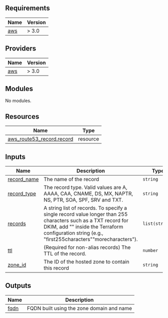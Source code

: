 ## Requirements

| Name | Version |
|------|---------|
| <a name="requirement_aws"></a> [aws](#requirement\_aws) | > 3.0 |

## Providers

| Name | Version |
|------|---------|
| <a name="provider_aws"></a> [aws](#provider\_aws) | > 3.0 |

## Modules

No modules.

## Resources

| Name | Type |
|------|------|
| [aws_route53_record.record](https://registry.terraform.io/providers/hashicorp/aws/latest/docs/resources/route53_record) | resource |

## Inputs

| Name | Description | Type | Default | Required |
|------|-------------|------|---------|:--------:|
| <a name="input_record_name"></a> [record\_name](#input\_record\_name) | The name of the record | `string` | n/a | yes |
| <a name="input_record_type"></a> [record\_type](#input\_record\_type) | The record type. Valid values are A, AAAA, CAA, CNAME, DS, MX, NAPTR, NS, PTR, SOA, SPF, SRV and TXT. | `string` | n/a | yes |
| <a name="input_records"></a> [records](#input\_records) | A string list of records. To specify a single record value longer than 255 characters such as a TXT record for DKIM, add "" inside the Terraform configuration string (e.g., "first255characters""morecharacters"). | `list(string)` | n/a | yes |
| <a name="input_ttl"></a> [ttl](#input\_ttl) | (Required for non-alias records) The TTL of the record. | `number` | `300` | no |
| <a name="input_zone_id"></a> [zone\_id](#input\_zone\_id) | The ID of the hosted zone to contain this record | `string` | n/a | yes |

## Outputs

| Name | Description |
|------|-------------|
| <a name="output_fqdn"></a> [fqdn](#output\_fqdn) | FQDN built using the zone domain and name |
